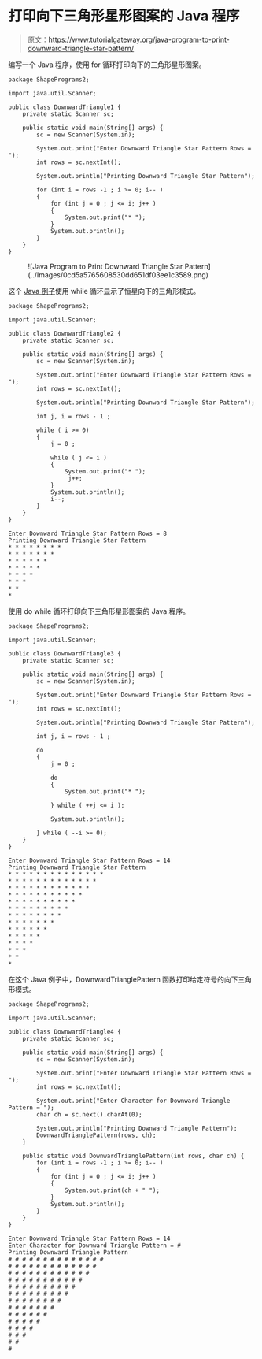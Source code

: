 # 打印向下三角形星形图案的 Java 程序

> 原文：<https://www.tutorialgateway.org/java-program-to-print-downward-triangle-star-pattern/>

编写一个 Java 程序，使用 for 循环打印向下的三角形星形图案。

```
package ShapePrograms2;

import java.util.Scanner;

public class DownwardTriangle1 {
	private static Scanner sc;

	public static void main(String[] args) {
		sc = new Scanner(System.in);

		System.out.print("Enter Downward Triangle Star Pattern Rows = ");
		int rows = sc.nextInt();

		System.out.println("Printing Downward Triangle Star Pattern");

		for (int i = rows -1 ; i >= 0; i-- ) 
		{
			for (int j = 0 ; j <= i; j++ ) 
			{
				System.out.print("* ");
			}
			System.out.println();
		}
	}
}
```

<figure class="wp-block-image size-large">![Java Program to Print Downward Triangle Star Pattern](../Images/0cd5a5765608530dd651df03ee1c3589.png)</figure>

这个 [Java 例子](https://www.tutorialgateway.org/learn-java-programs/)使用 while 循环显示了恒星向下的三角形模式。

```
package ShapePrograms2;

import java.util.Scanner;

public class DownwardTriangle2 {
	private static Scanner sc;

	public static void main(String[] args) {
		sc = new Scanner(System.in);

		System.out.print("Enter Downward Triangle Star Pattern Rows = ");
		int rows = sc.nextInt();

		System.out.println("Printing Downward Triangle Star Pattern");

		int j, i = rows - 1 ;

		while ( i >= 0) 
		{
			j = 0 ;

			while ( j <= i ) 
			{
				System.out.print("* ");
				 j++;
			}
			System.out.println();
			i--;
		}
	}
}
```

```
Enter Downward Triangle Star Pattern Rows = 8
Printing Downward Triangle Star Pattern
* * * * * * * * 
* * * * * * * 
* * * * * * 
* * * * * 
* * * * 
* * * 
* * 
* 
```

使用 do while 循环打印向下三角形星形图案的 Java 程序。

```
package ShapePrograms2;

import java.util.Scanner;

public class DownwardTriangle3 {
	private static Scanner sc;

	public static void main(String[] args) {
		sc = new Scanner(System.in);

		System.out.print("Enter Downward Triangle Star Pattern Rows = ");
		int rows = sc.nextInt();

		System.out.println("Printing Downward Triangle Star Pattern");

		int j, i = rows - 1 ;

		do
		{
			j = 0 ;

			do
			{
				System.out.print("* ");

			} while ( ++j <= i );

			System.out.println();

		} while ( --i >= 0);
	}
}
```

```
Enter Downward Triangle Star Pattern Rows = 14
Printing Downward Triangle Star Pattern
* * * * * * * * * * * * * * 
* * * * * * * * * * * * * 
* * * * * * * * * * * * 
* * * * * * * * * * * 
* * * * * * * * * * 
* * * * * * * * * 
* * * * * * * * 
* * * * * * * 
* * * * * * 
* * * * * 
* * * * 
* * * 
* * 
*
```

在这个 Java 例子中，DownwardTrianglePattern 函数打印给定符号的向下三角形模式。

```
package ShapePrograms2;

import java.util.Scanner;

public class DownwardTriangle4 {
	private static Scanner sc;

	public static void main(String[] args) {
		sc = new Scanner(System.in);

		System.out.print("Enter Downward Triangle Star Pattern Rows = ");
		int rows = sc.nextInt();

		System.out.print("Enter Character for Downward Triangle Pattern = ");
		char ch = sc.next().charAt(0);

		System.out.println("Printing Downward Triangle Pattern");
		DownwardTrianglePattern(rows, ch);
	}

	public static void DownwardTrianglePattern(int rows, char ch) {
		for (int i = rows -1 ; i >= 0; i-- ) 
		{
			for (int j = 0 ; j <= i; j++ ) 
			{
				System.out.print(ch + " ");
			}
			System.out.println();
		}
	}
}
```

```
Enter Downward Triangle Star Pattern Rows = 14
Enter Character for Downward Triangle Pattern = #
Printing Downward Triangle Pattern
# # # # # # # # # # # # # # 
# # # # # # # # # # # # # 
# # # # # # # # # # # # 
# # # # # # # # # # # 
# # # # # # # # # # 
# # # # # # # # # 
# # # # # # # # 
# # # # # # # 
# # # # # # 
# # # # # 
# # # # 
# # # 
# # 
# 
```